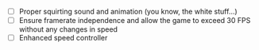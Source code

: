 - [ ] Proper squirting sound and animation (you know, the white stuff...)
- [ ] Ensure framerate independence and allow the game to exceed 30 FPS without any changes in speed
- [ ] Enhanced speed controller
